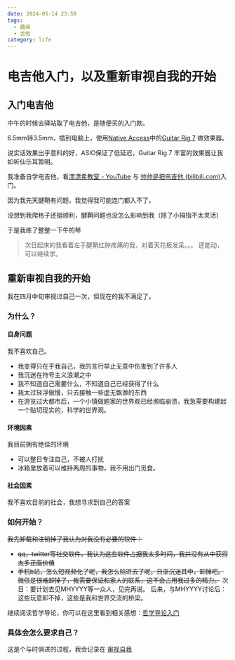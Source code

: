 ```yaml
---
date: 2024-05-14 23:50
tags:
  - 趣闻
  - 吉他
category: life
---
```

# 电吉他入门，以及重新审视自我的开始

## 入门电吉他

中午的时候去驿站取了电吉他，是随便买的入门款。

6.5mm转3.5mm，插到电脑上，使用[Native Access](https://www.native-instruments.com/en/)中的[Guitar Rig 7](https://www.native-instruments.com/en/products/komplete/guitar/guitar-rig-7-player/) 做效果器。

说实话效果出乎意料的好，ASIO保证了低延迟，Guitar Rig 7 丰富的效果器让我如听仙乐耳暂明。

我准备自学电吉他，看[漂漂希教室 - YouTube](https://www.youtube.com/@user-kg1sz2fu5y) 与 [帅帅是把电吉他 (bilibili.com)](https://space.bilibili.com/385077115)入门。

因为我先天腱鞘有问题，我觉得我可能连门都入不了。

没想到我爬格子还挺顺利，腱鞘问题也没怎么影响到我（除了小拇指不太灵活）

于是我练了整整一下午的琴

> 次日起床的我看着左手腱鞘红肿疼痛的我，对着天花板发呆。。。
> 还能动，可以继续学。

## 重新审视自我的开始

我在四月中旬审视过自己一次，但现在的我不满足了。

### 为什么？

#### 自身问题

我不喜欢自己。

- 我变得只在乎我自己，我的言行举止无意中伤害到了许多人
- 我沉迷在符号主义浪潮之中
- 我不知道自己需要什么，不知道自己已经获得了什么
- 我太过轻浮傲慢，只去接触一些虚无飘渺的东西
- 在游览过大都市后，一个小镇做题家的世界观已经濒临崩溃，我急需要构建起一个贴切现实的，科学的世界观。

#### 环境因素

我目前拥有绝佳的环境
- 可以整日专注自己，不被人打扰
- 冰箱里放着可以维持两周的事物，我不用出门觅食。

#### 社会因素

我不喜欢目前的社会，我想寻求到自己的答案
### 如何开始？

~~我先卸载和注销掉了我认为对我没有必要的软件：~~
- ~~qq，twitter等社交软件，我认为这些软件占据我太多时间，我并没有从中获得太多正面价值~~
- ~~手机b站，怎么短视频化了呢，我怎么陷进去了呢，日渐沉迷其中，卸掉吧。~~
~~微信是很难卸掉了，我需要保证和家人的联系，这不会占用我过多的精力。~~
次日：要计划去见MHYYYY等一众人，见完再说。
后来，与MHYYYY讨论后：这些玩意卸不掉，这些是我和世界交流的桥梁。


继续阅读哲学导论，你可以在这里看到相关感想：[哲学导论入门](/books/big-questions/index)

### 具体会怎么要求自己？

这是个与时俱进的过程，我会记录在 [审视自我](requirements-5-14)
